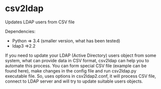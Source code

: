 # csv2ldap
Updates LDAP users from CSV file

Dependencies:
- Python => 3.4 (smaller version, what has been tested)
- ldap3 =>2.2


If you need to update your LDAP (Active Directory) users object from some system, what can provide data in CSV format,
csv2ldap can help you to automate this process.
You can form special CSV file (example can be found here), make changes in the config file and run csv2ldap.py executable file.
So, uses options in csv2ldap2.conf, it will process CSV file, connect to LDAP server and will try to update suitable users objects.
